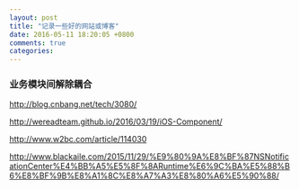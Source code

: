 ```yaml
---
layout: post
title: "记录一些好的网站或博客"
date: 2016-05-11 18:20:05 +0800
comments: true
categories: 
---
```



### 业务模块间解除耦合

http://blog.cnbang.net/tech/3080/

http://wereadteam.github.io/2016/03/19/iOS-Component/

http://www.w2bc.com/article/114030

http://www.blackaile.com/2015/11/29/%E9%80%9A%E8%BF%87NSNotificationCenter%E4%BB%A5%E5%8F%8ARuntime%E6%9C%BA%E5%88%B6%E8%BF%9B%E8%A1%8C%E8%A7%A3%E8%80%A6%E5%90%88/
